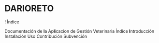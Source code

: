# DARIORETO
! Índice

Documentación de **l**a Ap**l**icacion de Gestión Veterinaria
    Índice
    **I**ntroducción
    **I**nsta**l**ación
    Uso
    Contribución
    Subvención
